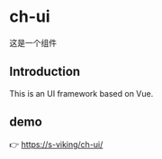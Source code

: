 # ch-ui
这是一个组件

## Introduction

This is an UI framework based on Vue.

## demo

:point_right: [https://s-viking/ch-ui/](https://s-viking/ch-ui/)</br>